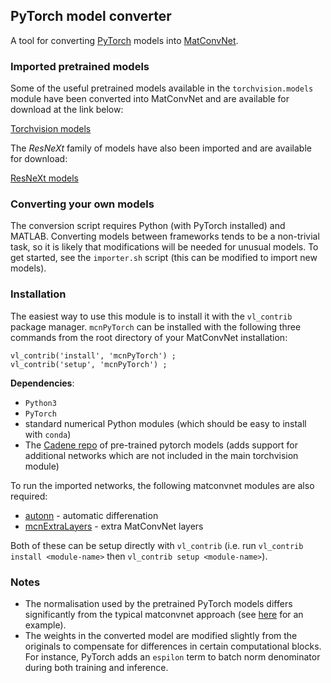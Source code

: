 PyTorch model converter
---

A tool for converting [PyTorch](https://github.com/pytorch/pytorch) models into 
[MatConvNet](https://github.com/vlfeat/matconvnet). 

### Imported pretrained models

Some of the useful pretrained models available in the `torchvision.models` module 
have been converted into MatConvNet and are available for download at the link
below: 

[Torchvision models](http://www.robots.ox.ac.uk/~albanie/models.html#pytorch-models)

The *ResNeXt* family of models have also been imported and are available for download:

[ResNeXt models](http://www.robots.ox.ac.uk/~albanie/models.html#resnext-models)

### Converting your own models

The conversion script requires Python (with PyTorch installed) and MATLAB. 
Converting models between frameworks tends to be a non-trivial task, so it is 
likely that modifications will be needed for unusual models.  To get started, 
see the `importer.sh` script (this can be modified to import new models).

### Installation

The easiest way to use this module is to install it with the `vl_contrib` 
package manager. `mcnPyTorch` can be installed with the following three commands from 
the root directory of your MatConvNet installation:

```
vl_contrib('install', 'mcnPyTorch') ;
vl_contrib('setup', 'mcnPyTorch') ;
```

**Dependencies**: 

* `Python3` 
* `PyTorch`
* standard numerical Python modules (which should be easy to install with `conda`) 
* The [Cadene repo](https://github.com/Cadene/pretrained-models.pytorch/tree/master/pretrainedmodels) of pre-trained pytorch models (adds support for additional networks which are not included in the main torchvision module)

To run the imported networks, the following matconvnet modules are also required:

* [autonn](https://github.com/vlfeat/autonn) - automatic differenation
* [mcnExtraLayers](https://github.com/albanie/mcnExtraLayers) - extra MatConvNet layers

Both of these can be setup directly with `vl_contrib` (i.e. run `vl_contrib install <module-name>` then `vl_contrib setup <module-name>`).



### Notes

* The normalisation used by the pretrained PyTorch models differs significantly from the typical matconvnet approach (see [here](https://github.com/albanie/mcnPyTorch/blob/master/benchmarks/cnn_imagenet_pt_mcn.m#L95) for an example).
* The weights in the converted model are modified slightly from the originals to compensate for differences in certain computational blocks.  For instance, PyTorch adds an `espilon` term to batch norm denominator during both training and inference.
